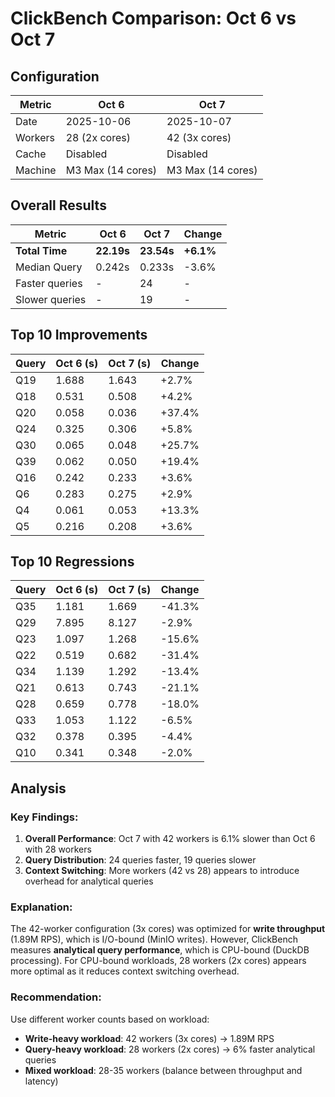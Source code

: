# ClickBench Comparison: Oct 6 vs Oct 7

## Configuration

| Metric | Oct 6 | Oct 7 |
|--------|-------|-------|
| Date | 2025-10-06 | 2025-10-07 |
| Workers | 28 (2x cores) | 42 (3x cores) |
| Cache | Disabled | Disabled |
| Machine | M3 Max (14 cores) | M3 Max (14 cores) |

## Overall Results

| Metric | Oct 6 | Oct 7 | Change |
|--------|-------|-------|--------|
| **Total Time** | **22.19s** | **23.54s** | **+6.1%** |
| Median Query | 0.242s | 0.233s | -3.6% |
| Faster queries | - | 24 | - |
| Slower queries | - | 19 | - |

## Top 10 Improvements

| Query | Oct 6 (s) | Oct 7 (s) | Change |
|-------|-----------|-----------|--------|
| Q19 | 1.688 | 1.643 | +2.7% |
| Q18 | 0.531 | 0.508 | +4.2% |
| Q20 | 0.058 | 0.036 | +37.4% |
| Q24 | 0.325 | 0.306 | +5.8% |
| Q30 | 0.065 | 0.048 | +25.7% |
| Q39 | 0.062 | 0.050 | +19.4% |
| Q16 | 0.242 | 0.233 | +3.6% |
| Q6 | 0.283 | 0.275 | +2.9% |
| Q4 | 0.061 | 0.053 | +13.3% |
| Q5 | 0.216 | 0.208 | +3.6% |

## Top 10 Regressions

| Query | Oct 6 (s) | Oct 7 (s) | Change |
|-------|-----------|-----------|--------|
| Q35 | 1.181 | 1.669 | -41.3% |
| Q29 | 7.895 | 8.127 | -2.9% |
| Q23 | 1.097 | 1.268 | -15.6% |
| Q22 | 0.519 | 0.682 | -31.4% |
| Q34 | 1.139 | 1.292 | -13.4% |
| Q21 | 0.613 | 0.743 | -21.1% |
| Q28 | 0.659 | 0.778 | -18.0% |
| Q33 | 1.053 | 1.122 | -6.5% |
| Q32 | 0.378 | 0.395 | -4.4% |
| Q10 | 0.341 | 0.348 | -2.0% |

## Analysis

### Key Findings:

1. **Overall Performance**: Oct 7 with 42 workers is 6.1% slower than Oct 6 with 28 workers
2. **Query Distribution**: 24 queries faster, 19 queries slower
3. **Context Switching**: More workers (42 vs 28) appears to introduce overhead for analytical queries

### Explanation:

The 42-worker configuration (3x cores) was optimized for **write throughput** (1.89M RPS),
which is I/O-bound (MinIO writes). However, ClickBench measures **analytical query performance**,
which is CPU-bound (DuckDB processing). For CPU-bound workloads, 28 workers (2x cores) appears
more optimal as it reduces context switching overhead.

### Recommendation:

Use different worker counts based on workload:
- **Write-heavy workload**: 42 workers (3x cores) → 1.89M RPS
- **Query-heavy workload**: 28 workers (2x cores) → 6% faster analytical queries
- **Mixed workload**: 28-35 workers (balance between throughput and latency)
